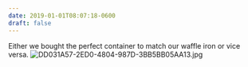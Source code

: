 ```yaml
---
date: 2019-01-01T08:07:18-0600
draft: false
---
```




Either we bought the perfect container to match our waffle iron or vice versa. ![DD031A57-2ED0-4804-987D-3BB5BB05AA13.jpg](http://ianwhitney.micro.blog/uploads/2019/abd10d8f6a.jpg)



